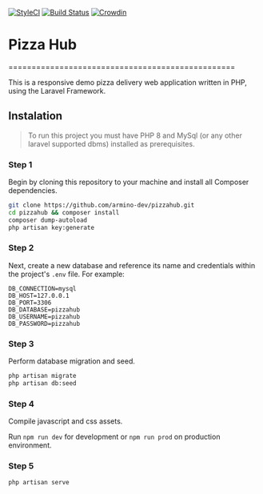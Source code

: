 [![StyleCI](https://github.styleci.io/repos/274407419/shield?branch=master)](https://github.styleci.io/repos/274407419?branch=master) [![Build Status](https://travis-ci.com/armino-dev/pizzahub.svg?branch=master)](https://travis-ci.com/armino-dev/pizzahub) [![Crowdin](https://badges.crowdin.net/pizza-hub/localized.svg)](https://crowdin.com)

# Pizza Hub

=================================================

This is a responsive demo pizza delivery web application written in PHP, using the Laravel Framework.

## Instalation

> To run this project you must have PHP 8 and MySql (or any other laravel supported dbms) installed as prerequisites.

### Step 1

Begin by cloning this repository to your machine and install all Composer dependencies.

```bash
git clone https://github.com/armino-dev/pizzahub.git
cd pizzahub && composer install
composer dump-autoload
php artisan key:generate
```

### Step 2

Next, create a new database and reference its name and credentials within the project's `.env` file.
For example:

```
DB_CONNECTION=mysql
DB_HOST=127.0.0.1
DB_PORT=3306
DB_DATABASE=pizzahub
DB_USERNAME=pizzahub
DB_PASSWORD=pizzahub

```

### Step 3

Perform database migration and seed.

```bash
php artisan migrate
php artisan db:seed
```

### Step 4

Compile javascript and css assets.

Run `npm run dev` for development or `npm run prod` on production environment.

### Step 5

```bash
php artisan serve
```

